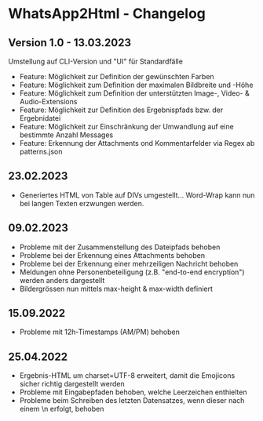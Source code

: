 # WhatsApp2Html - Changelog

## Version 1.0 - 13.03.2023
Umstellung auf CLI-Version und "UI" für Standardfälle
- Feature: Möglichkeit zur Definition der gewünschten Farben
- Feature: Möglichkeit zum Definition der maximalen Bildbreite und -Höhe
- Feature: Möglichkeit zum Definition der unterstützten Image-, Video- & Audio-Extensions
- Feature: Möglichkeit zur Definition des Ergebnispfads bzw. der Ergebnidatei
- Feature: Möglichkeit zur Einschränkung der Umwandlung auf eine bestimmte Anzahl Messages
- Feature: Erkennung der Attachments ond Kommentarfelder via Regex ab patterns.json

## 23.02.2023
- Generiertes HTML von Table auf DIVs umgestellt... Word-Wrap kann nun bei langen Texten erzwungen werden.

## 09.02.2023
- Probleme mit der Zusammenstellung des Dateipfads behoben
- Probleme bei der Erkennung eines Attachments behoben
- Probleme bei der Erkennung einer mehrzeiligen Nachricht behoben
- Meldungen ohne Personenbeteiligung (z.B. "end-to-end encryption") werden anders dargestellt
- Bildergrössen nun mittels max-height & max-width definiert

## 15.09.2022
- Probleme mit 12h-Timestamps (AM/PM) behoben

## 25.04.2022
- Ergebnis-HTML um charset=UTF-8 erweitert, damit die Emojicons sicher richtig dargestellt werden
- Probleme mit Eingabepfaden behoben, welche Leerzeichen enthielten
- Probleme beim Schreiben des letzten Datensatzes, wenn dieser nach einem \n erfolgt, behoben
